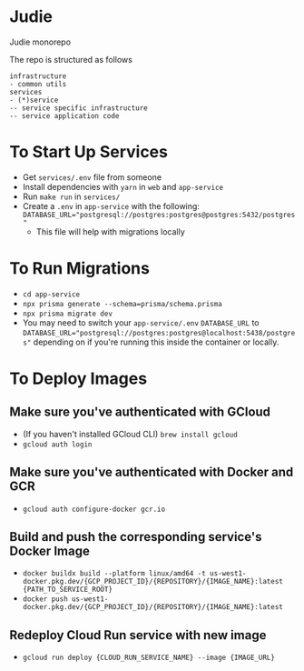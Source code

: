 # Judie

Judie monorepo

The repo is structured as follows

```
infrastructure
- common utils
services
- (*)service
-- service specific infrastructure
-- service application code
```

# To Start Up Services

- Get `services/.env` file from someone
- Install dependencies with `yarn` in `web` and `app-service`
- Run `make run` in `services/`
- Create a `.env` in `app-service` with the following: `DATABASE_URL="postgresql://postgres:postgres@postgres:5432/postgres"`
  - This file will help with migrations locally

# To Run Migrations

- `cd app-service`
- `npx prisma generate --schema=prisma/schema.prisma`
- `npx prisma migrate dev`
- You may need to switch your `app-service/.env` `DATABASE_URL` to `DATABASE_URL="postgresql://postgres:postgres@localhost:5438/postgres"` depending on if you're running this inside the container or locally.

# To Deploy Images

## Make sure you've authenticated with GCloud

- (If you haven't installed GCloud CLI) `brew install gcloud`
- `gcloud auth login`

## Make sure you've authenticated with Docker and GCR

- `gcloud auth configure-docker gcr.io`

## Build and push the corresponding service's Docker Image

- `docker buildx build --platform linux/amd64 -t us-west1-docker.pkg.dev/{GCP_PROJECT_ID}/{REPOSITORY}/{IMAGE_NAME}:latest {PATH_TO_SERVICE_ROOT}`
- `docker push us-west1-docker.pkg.dev/{GCP_PROJECT_ID}/{REPOSITORY}/{IMAGE_NAME}:latest`

## Redeploy Cloud Run service with new image

- `gcloud run deploy {CLOUD_RUN_SERVICE_NAME} --image {IMAGE_URL}`
